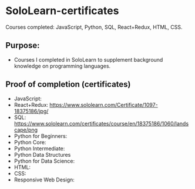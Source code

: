 # SoloLearn-certificates
Courses completed: JavaScript, Python, SQL, React+Redux, HTML, CSS. 

## Purpose: 
* Courses I completed in SoloLearn to supplement background knowledge on programming languages. 

## Proof of completion (certificates)
* JavaScript:
* React+Redux: https://www.sololearn.com/Certificate/1097-18375186/jpg/
* SQL: https://www.sololearn.com/certificates/course/en/18375186/1060/landscape/png
* Python for Beginners:
* Python Core: 
* Python Intermediate:
* Python Data Structures
* Python for Data Science: 
* HTML:
* CSS: 
* Responsive Web Design: 






